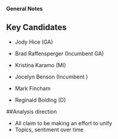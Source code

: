 **General Notes**
## Key Candidates

- Jody Hice (GA)
- Brad Raffensperger (Incumbent GA)

- Kristina Karamo (MI)  
- Jocelyn Benson (Incumbent )

- Mark Fincham
- Reginald Bolding (D)

##Analysis direction
- All claim to be making an effort to unify
- Topics, sentiment over time
